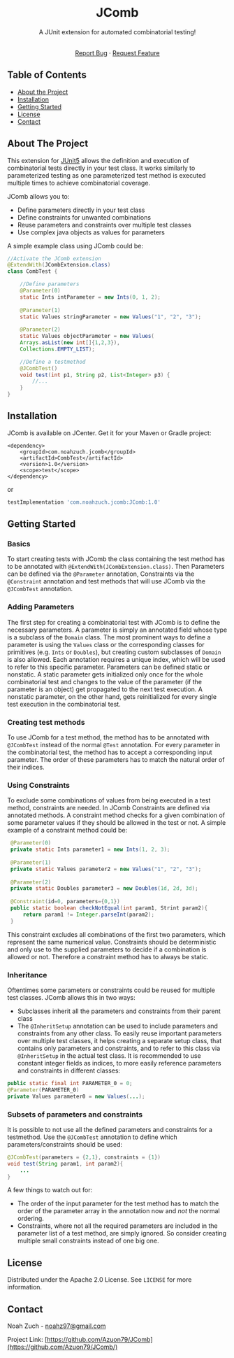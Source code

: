 <!--
*** Thanks for checking out this README Template. If you have a suggestion that would
*** make this better, please fork the repo and create a pull request or simply open
*** an issue with the tag "enhancement".
*** Thanks again! Now go create something AMAZING! :D
-->





<!-- PROJECT SHIELDS -->
<!--
*** I'm using markdown "reference style" links for readability.
*** Reference links are enclosed in brackets [ ] instead of parentheses ( ).
*** See the bottom of this document for the declaration of the reference variables
*** for contributors-url, forks-url, etc. This is an optional, concise syntax you may use.
*** https://www.markdownguide.org/basic-syntax/#reference-style-links
-->




<!-- PROJECT LOGO -->
 <br />
 <h1 align="center">JComb</h1>
<p align="center">
   A JUnit extension for automated combinatorial testing!
  <p align="center">
    <br />
    <a href="https://github.com/othneildrew/Best-README-Template/issues">Report Bug</a>
    ·
    <a href="https://github.com/othneildrew/Best-README-Template/issues">Request Feature</a>
  </p>
</p>



<!-- TABLE OF CONTENTS -->
## Table of Contents

* [About the Project](#about-the-project)
* [Installation](#installation)
* [Getting Started](#getting-started)
* [License](#license)
* [Contact](#contact)



<!-- ABOUT THE PROJECT -->
## About The Project
This extension for <a href="https://github.com/junitteam/junit5">JUnit5</a> allows the definition and execution of combinatorial tests directly in your test class. It works similarly to parameterized testing as one parameterized test method is executed multiple times to achieve combinatorial coverage.

JComb allows you to:
* Define parameters directly in your test class
* Define constraints for unwanted combinations
* Reuse parameters and constraints over multiple test classes
* Use complex java objects as values for parameters

A simple example class using JComb could be:
```java
//Activate the JComb extension
@ExtendWith(JCombExtension.class)
class CombTest {

    //Define parameters
    @Parameter(0)
    static Ints intParameter = new Ints(0, 1, 2);
    
    @Parameter(1)
    static Values stringParameter = new Values("1", "2", "3");
    
    @Parameter(2)
    static Values objectParameter = new Values(
    Arrays.asList(new int[]{1,2,3}),
    Collections.EMPTY_LIST);

    //Define a testmethod
    @JCombTest()
    void test(int p1, String p2, List<Integer> p3) {
        //...
    }
}
```

<!-- Installation -->
## Installation
JComb is available on JCenter. Get it for your Maven or Gradle project:
```maven
<dependency>
    <groupId>com.noahzuch.jcomb</groupId>
    <artifactId>CombTest</artifactId>
    <version>1.0</version>
    <scope>test</scope>
</dependency>
```

or

```gradle
testImplementation 'com.noahzuch.jcomb:JComb:1.0'
```

<!-- USAGE EXAMPLES -->
## Getting Started
### Basics
To start creating tests with JComb the class containing the test method has to be annotated with `@ExtendWith(JCombExtension.class)`. Then Parameters can be defined via the `@Parameter` annotation, Constraints via the `@Constraint` annotation and test methods that will use JComb via the `@JCombTest` annotation.

### Adding Parameters
The first step for creating a combinatorial test with JComb is to define the necessary parameters. A parameter is simply an annotated field whose type is a subclass of the `Domain` class. The most prominent ways to define a parameter is using the `Values` class or the corresponding classes for primitives (e.g. `Ints` or `Doubles`), but creating custom subclasses of `Domain` is also allowed. Each annotation requires a unique index, which will be used to refer to this specific parameter. Parameters can be defined static or nonstatic. A static parameter gets initialized only once for the whole combinatorial test and changes to the value of the parameter (if the parameter is an object) get propagated to the next test execution. A nonstatic parameter, on the other hand, gets reinitialized for every single test execution in the combinatorial test.

### Creating test methods
To use JComb for a test method, the method has to be annotated with `@JCombTest` instead of the normal `@Test` annotation. For every parameter in the combinatorial test, the method has to accept a corresponding input parameter. The order of these parameters has to match the natural order of their indices.

### Using Constraints
To exclude some combinations of values from being executed in a test method, constraints are needed. In JComb Constraints are defined via annotated methods. A constraint method checks for a given combination of some parameter values if they should be allowed in the test or not. A simple example of a constraint method could be:
```java
 @Parameter(0)
 private static Ints parameter1 = new Ints(1, 2, 3);
  
 @Parameter(1)
 private static Values parameter2 = new Values("1", "2", "3");
 
 @Parameter(2)
 private static Doubles parameter3 = new Doubles(1d, 2d, 3d);
  
 @Constraint(id=0, parameters={0,1})
 public static boolean checkNotEqual(int param1, Strint param2){
     return param1 != Integer.parseInt(param2);
 }
```
This constraint excludes all combinations of the first two parameters, which represent the same numerical value. Constraints should be deterministic and only use to the supplied parameters to decide if a combination is allowed or not. Therefore a constraint method has to always be static.

### Inheritance
Oftentimes some parameters or constraints could be reused for multiple test classes. JComb allows this in two ways:
* Subclasses inherit all the parameters and constraints from their parent class
* The `@InheritSetup` annotation can be used to include parameters and constraints from any other class.
To easily reuse important parameters over multiple test classes, it helps creating a separate setup class, that contains only parameters and constraints, and to refer to this class via `@InheritSetup` in the actual test class.
It is recommended to use constant integer fields as indices, to more easily reference parameters and constraints in different classes:
```java
public static final int PARAMETER_0 = 0;
@Parameter(PARAMETER_0)
private Values parameter0 = new Values(...);
```

### Subsets of parameters and constraints
It is possible to not use all the defined parameters and constraints for a testmethod. Use the `@JCombTest` annotation to define which parameters/constraints should be used:
```java
@JCombTest(parameters = {2,1}, constraints = {1})
void test(String param1, int param2){
    ...
}
```
A few things to watch out for:
* The order of the input parameter for the test method has to match the order of the parameter array in the annotation now and *not* the normal ordering.
* Constraints, where not all the required parameters are included in the parameter list of a test method, are simply ignored. So consider creating multiple small constraints instead of one big one.

<!-- LICENSE -->
## License

Distributed under the Apache 2.0 License. See `LICENSE` for more information.



<!-- CONTACT -->
## Contact

Noah Zuch - noahz97@gmail.com

Project Link: [https://github.com/Azuon79/JComb](https://github.com/Azuon79/JComb/)
